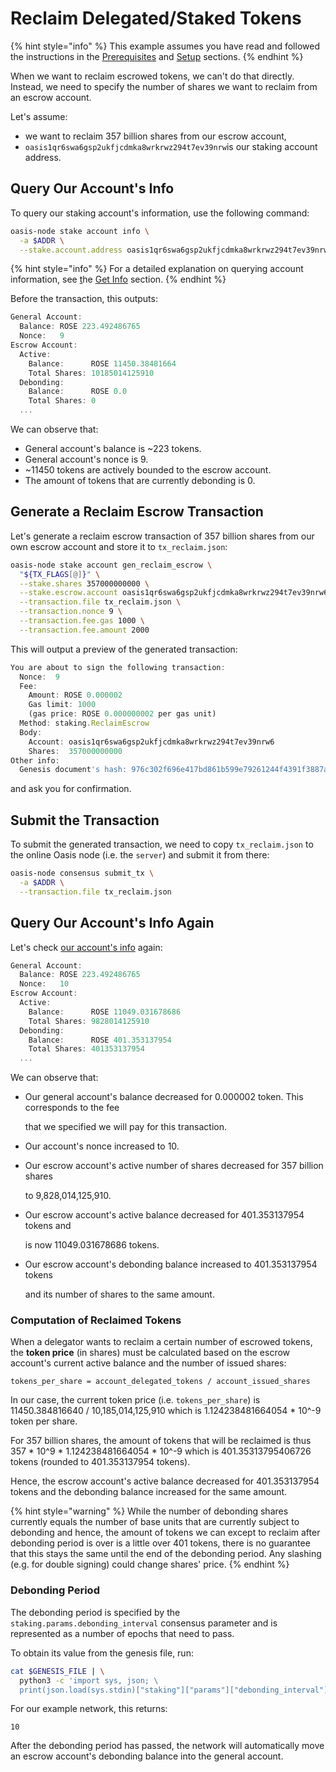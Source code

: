 # Reclaim Delegated/Staked Tokens

{% hint style="info" %}
This example assumes you have read and followed the instructions in the [Prerequisites](prerequisites.md) and [Setup](setup.md) sections.
{% endhint %}

When we want to reclaim escrowed tokens, we can't do that directly. Instead, we need to specify the number of shares we want to reclaim from an escrow account.

Let's assume:

* we want to reclaim 357 billion shares from our escrow account,
* `oasis1qr6swa6gsp2ukfjcdmka8wrkrwz294t7ev39nrw`is our staking account address.

## Query Our Account's Info

To query our staking account's information, use the following command:

```bash
oasis-node stake account info \
  -a $ADDR \
  --stake.account.address oasis1qr6swa6gsp2ukfjcdmka8wrkrwz294t7ev39nrw6
```

{% hint style="info" %}
For a detailed explanation on querying account information, see [t](accounts/get-info.md)he [Get Info](accounts/get-info.md) section.
{% endhint %}

Before the transaction, this outputs:

```javascript
General Account:
  Balance: ROSE 223.492486765
  Nonce:   9
Escrow Account:
  Active:
    Balance:      ROSE 11450.38481664
    Total Shares: 10185014125910
  Debonding:
    Balance:      ROSE 0.0
    Total Shares: 0
  ...
```

We can observe that:

* General account's balance is ~223 tokens.
* General account's nonce is 9.
* ~11450 tokens are actively bounded to the escrow account.
* The amount of tokens that are currently debonding is 0.

## Generate a Reclaim Escrow Transaction

Let's generate a reclaim escrow transaction of 357 billion shares from our own escrow account and store it to `tx_reclaim.json`:

```bash
oasis-node stake account gen_reclaim_escrow \
  "${TX_FLAGS[@]}" \
  --stake.shares 357000000000 \
  --stake.escrow.account oasis1qr6swa6gsp2ukfjcdmka8wrkrwz294t7ev39nrw6 \
  --transaction.file tx_reclaim.json \
  --transaction.nonce 9 \
  --transaction.fee.gas 1000 \
  --transaction.fee.amount 2000
```

This will output a preview of the generated transaction:

```javascript
You are about to sign the following transaction:
  Nonce:  9
  Fee:
    Amount: ROSE 0.000002
    Gas limit: 1000
    (gas price: ROSE 0.000000002 per gas unit)
  Method: staking.ReclaimEscrow
  Body:
    Account: oasis1qr6swa6gsp2ukfjcdmka8wrkrwz294t7ev39nrw6
    Shares:  357000000000
Other info:
  Genesis document's hash: 976c302f696e417bd861b599e79261244f4391f3887a488212ee122ca7bbf0a8
```

and ask you for confirmation.

## Submit the Transaction

To submit the generated transaction, we need to copy `tx_reclaim.json` to the online Oasis node \(i.e. the `server`\) and submit it from there:

```bash
oasis-node consensus submit_tx \
  -a $ADDR \
  --transaction.file tx_reclaim.json
```

## Query Our Account's Info Again

Let's check [our account's info](reclaim-delegated-staked-tokens.md#query-our-accounts-info) again:

```javascript
General Account:
  Balance: ROSE 223.492486765
  Nonce:   10
Escrow Account:
  Active:
    Balance:      ROSE 11049.031678686
    Total Shares: 9828014125910
  Debonding:
    Balance:      ROSE 401.353137954
    Total Shares: 401353137954
  ...
```

We can observe that:

* Our general account's balance decreased for 0.000002 token. This corresponds to the fee

  that we specified we will pay for this transaction.

* Our account's nonce increased to 10.
* Our escrow account's active number of shares decreased for 357 billion shares

  to 9,828,014,125,910.

* Our escrow account's active balance decreased for 401.353137954 tokens and

  is now 11049.031678686 tokens.

* Our escrow account's debonding balance increased to 401.353137954 tokens

  and its number of shares to the same amount.

### Computation of Reclaimed Tokens

When a delegator wants to reclaim a certain number of escrowed tokens, the **token price** \(in shares\) must be calculated based on the escrow account's current active balance and the number of issued shares:

```text
tokens_per_share = account_delegated_tokens / account_issued_shares
```

In our case, the current token price \(i.e. `tokens_per_share`\) is 11450.384816640 / 10,185,014,125,910 which is 1.124238481664054 \* 10^-9 token per share.

For 357 billion shares, the amount of tokens that will be reclaimed is thus 357 \* 10^9 \* 1.124238481664054 \* 10^-9 which is 401.35313795406726 tokens \(rounded to 401.353137954 tokens\).

Hence, the escrow account's active balance decreased for 401.353137954 tokens and the debonding balance increased for the same amount.

{% hint style="warning" %}
While the number of debonding shares currently equals the number of base units that are currently subject to debonding and hence, the amount of tokens we can except to reclaim after debonding period is over is a little over 401 tokens, there is no guarantee that this stays the same until the end of the debonding period. Any slashing \(e.g. for double signing\) could change shares' price.
{% endhint %}

### Debonding Period

The debonding period is specified by the `staking.params.debonding_interval` consensus parameter and is represented as a number of epochs that need to pass.

To obtain its value from the genesis file, run:

```bash
cat $GENESIS_FILE | \
  python3 -c 'import sys, json; \
  print(json.load(sys.stdin)["staking"]["params"]["debonding_interval"])'
```

For our example network, this returns:

```text
10
```

After the debonding period has passed, the network will automatically move an escrow account's debonding balance into the general account.

